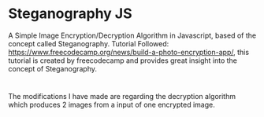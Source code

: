 # Steganography JS
A Simple Image Encryption/Decryption Algorithm in Javascript, based of the concept called Steganography. 
Tutorial Followed: https://www.freecodecamp.org/news/build-a-photo-encryption-app/, this tutorial is created by freecodecamp and provides great insight into the concept of Steganography. 
#
The modifications I have made are regarding the decryption algorithm which produces 2 images from a input of one encrypted image. 
